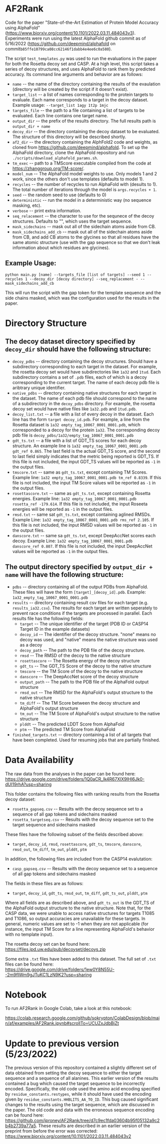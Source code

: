 # AF2Rank

Code for the paper "State-of-the-Art Estimation of Protein
Model Accuracy using AlphaFold" (https://www.biorxiv.org/content/10.1101/2022.03.11.484043v3). Experiments were run using the latest AlphaFold github commit as of 5/16/2022 (https://github.com/deepmind/alphafold on commit`b85ffe10799ca08cc62146f1dabb4e4ee6c0a580`).

The script `test_templates.py` was used to run the evaluations in the paper for both the Rosetta decoy set and CASP. At a high level, this script takes a series of decoy structures, and uses AlphaFold to rank them by predicted accuracy. Its command line arguments and behavior are as follows:

* `name` -- the name of the directory containing the results of the evaulation (directory will be created by the script if it doesn't exist).
* `target_list` -- a list of names corresponding to the protein targets to evaluate. Each name corresponds to a target in the decoy dataset. Example usage: `--target_list 1agy 1t2p 1mjc`
* `targets_file` -- the path to a file containing a list of targets to be evaluated. Each line contains one target name.
* `output_dir` -- the prefix of the results directory. The full results path is `output_dir + name`
* `decoy_dir` -- the directory containing the decoy dataset to be evaluated. The structure of this directory will be described shortly.
* `af2_dir` -- the directory containing the AlphFold2 code and weights, as cloned from https://github.com/deepmind/alphafold. To set up the AlphaFold directory, clone the AlphaFold repository and run `./scripts/download_alphafold_params.sh`.
* `tm_exec` -- path to a TMScore executable compiled from the code at https://zhanggroup.org/TM-score/.
* `model_num` -- The AlphaFold model weights to use. Only models 1 and 2 work, since the others don't use templates (defaults to model 1).
* `recycles` -- the number of recycles to run AlphaFold with (desults to 1). The total number of iterations through the model is `args.recycles + 1`.
* `seed` -- the random seed to use (defaults to 0)
* `deterministic` -- run the model in a deterministic way (no sequence masking, etc).
* `verbose` -- print extra information.
* `seq_relacement` -- the character to use for the sequnece of the decoy structures. Defaults to "", which uses the target sequence.
* `mask_sidechains` -- mask out all of the sidechain atoms aside from CB.
* `mask_sidechains_add_cb` -- mask out all of the sidechain atoms aside from CB, and add CB atoms to the glycines so that all residues have the same atomic structure (use with the gap sequence so that we don't leak information about which residues are glycines).

## Example Usage:

```
python main.py [name] --targets_file [list of targets] --seed 1 --recycles 1 --decoy_dir [decoy directory] --seq_replacement - --mask_sidechains_add_cb
```

This will run the script with the gap token for the template sequence and the side chains masked, which was the configuration used for the results in the paper.

# Directory Structure

## The decoy dataset directory specified by `decoy_dir` should have the following structure:
* `decoy_pdbs` -- directory containing the decoy structures. Should have a subdirectory corresponding to each target in the dataset. For example, the rosetta decoy set would have subdirectories like `1a32` and `1tud`. Each subdirectory contains a set of `.pdb` files, each of which is a decoy corresponding to the current target. The name of each decoy pdb file is aribtrary unique identifier.
* `native_pdbs` -- directory containing native structures for each target in the dataset. The name of each pdb file should correspond to the name of a subdirectory in the `decoy_pdbs` directory. For example, the rosetta decoy set would have native files like `1a32.pdb` and `1tud.pdb`.
* `decoy_list.txt` -- a file with a list of every decoy in the dataset. Each line has the form `target decoy_id.pdb`. For example, a line from the Rosetta dataset is `1a32 empty_tag_10067_0001_0001.pdb`, which corresponded to a decoy for the protein `1a32`. The corresponding decoy pdb file is `decoy_pdbs/1a32/empty_tag_10067_0001_0001.pdb`
* `gdt_ts.txt` -- a file with a list of GDT_TS scores for each decoy structure. An example line is `1a32 empty_tag_10067_0001_0001.pdb gdt_ref 0.865`. The last field is the actual GDT_TS score, and the second to last field simply indicates that the metric being reported is GDT_TS. If this file is not included, the input GDT_TS values will be reported as `-1` in the output files.
* `tmscore.txt` -- same as `gdt_ts.txt`, except containing TM Scores. Example line: `1a32 empty_tag_10067_0001_0001.pdb tm_ref 0.8339`. If this file is not included, the input TM Score values will be reported as `-1` in the output files.
* `rosettascore.txt` -- same as `gdt_ts.txt`, except containing Rosetta energies. Example line: `1a32 empty_tag_10067_0001_0001.pdb rosetta_ref -179.614`. If this file is not included, the input Roseeta energies will be reported as `-1` in the output files.
* `rmsd.txt` -- same sat `gdt_ts.txt`, except containing aglined RMSDs. Example Line: `1a32 empty_tag_10067_0001_0001.pdb rms_ref 2.105`. If this file is not included, the input RMSD values will be reported as `-1` in the output files.
* `danscore.txt` -- same sa `gdt_ts.txt`, except DeepAccNet scores each decoy. Example Line: `1a32 empty_tag_10067_0001_0001.pdb danscore_ref 0.807`. If this file is not included, the input DeepAccNet values will be reported as `-1` in the output files.

## The output directory specified by `output_dir + name` will have the following structure:
* `pdbs` -- directory containing all of the output PDBs from AlphaFold. These files will have the form `[target]_[decoy_id].pdb`. Example: `1a32_empty_tag_10067_0001_0001.pdb`
* `results` -- directory containing result csv files for each target (e.g. `results_ia32.csv`). The results for each target are written seperately to prevent race conditions if the targets are processed in parallel. Each results file has the following fields:
  - `target` -- The unique identifier of the target (PDB ID or CASP14 Target ID in the example datasets)
  - `decoy_id` -- The identifier of the decoy structure. "none" means no decoy was used, and "native" means the native structure was used as a decoy
  - `decoy_path` -- The path to the PDB file of the decoy structure.
  - `rmsd` -- The RMSD of the decoy to the native structure
  - `rosettascore` -- The Rosetta energy of the decoy structure
  - `gdt_ts` -- The GDT_TS Score of the decoy to the native structure
  - `tmscore` -- the TM Score of the decoy to the native structure
  - `danscore` -- The DeepAccNet score of the decoy structure
  - `output_path` -- The path to the PDB file of the AlphaFold output structure
  - `rmsd_out` -- The RMSD for the AlphaFold's output structure to the native structure
  - `tm_diff` -- The TM Score between the decoy structure and AlphaFold's output structure
  - `tm_out` -- The TM Score of AlphaFold's output structure to the native structure
  - `plddt` -- The predicted LDDT Score from AlphaFold
  - `ptm` -- The predicted TM Score from AlphaFold
* `finished_targets.txt` -- directory containing a list of all targets that have been completed. Used for resuming jobs that are partially finished.
 
# Data Availability

The raw data from the analyses in the paper can be found here: https://drive.google.com/drive/folders/1Q0aCR_lk4R67XlX9IHl6Jk0-dUI19rhA?usp=sharing

This folder contains the following files with ranking results from the Rosetta decoy dataset:

* `rosetta_gapseq.csv` -- Results with the decoy sequence set to a sequence of all gap tokens and sidechains masked
* `rosetta_targetseq.csv` -- Results with the decoy sequence set to the target sequence and sidechains masked

These files have the following subset of the fields described above:
* `target`, `decoy_id`, `rmsd`, `rosettascore`, `gdt_ts`, `tmscore`, `danscore`, `rmsd_out`, `tm_diff`, `tm_out`, `plddt`, `ptm`


In addition, the following files are included from the CASP14 evalutation:

* `casp_gapseq.csv` -- Results with the decoy sequence set to a sequence of all gap tokens and sidechains masked

The fields in these files are as follows:

* `target`, `decoy_id`, `gdt_ts`, `rmsd_out`, `tm_diff`, `gdt_ts_out`, `plddt`, `ptm`

Where all fields are as described above, and `gdt_ts_out` is the GDT_TS of the AlphaFold output structure to the native structure. Note that, for the CASP data, we were unable to access native structures for targets T1085 and T1086, so output accuracies are unavailable for these targets. In general, numeric values are set to -1 when they are not applicable (for instance, the input TM Score for a line representing AlphaFold's behavior with no template input).  

The rosetta decoy set can be found here:
https://files.ipd.uw.edu/pub/decoyset/decoys.zip

Some extra `.txt` files have been added to this dataset. The full set of `.txt` files can be found here: https://drive.google.com/drive/folders/1ew0Y8N55U--2m9fIWm9gJTuKC1LzN9K2?usp=sharing

# Notebook

To run AF2Rank in Google Colab, take a look at this notebook: 

https://colab.research.google.com/github/sokrypton/ColabDesign/blob/main/af/examples/AF2Rank.ipynb#scrollTo=UCUZxJdbBjZt

# Update to previous version (5/23/2022)

The previous version of this repository contained a slightly different set of data obtained from setting the decoy sequence to either the target sequence and a sequence of all alanines. This earlier version of the results contained a bug which caused the target sequence to be incorrectly encoded. Specifically, the old code used the amino acid encoding specified by `residue_constants.restypes`, while it should have used the encoding given by `residue_constants.HHBLITS_AA_TO_ID`. This bug caused significant changes to the results using the target sequence, which are discussed in the paper. The old code and data with the erroneous sequence encoding can be found here: https://github.com/jproney/AF2Rank/tree/d7c9ec1fda03604b95f05132a9c2b4b2739a77a5. These results are described in an earlier version of the preprint from before the error was corrected: https://www.biorxiv.org/content/10.1101/2022.03.11.484043v2 
